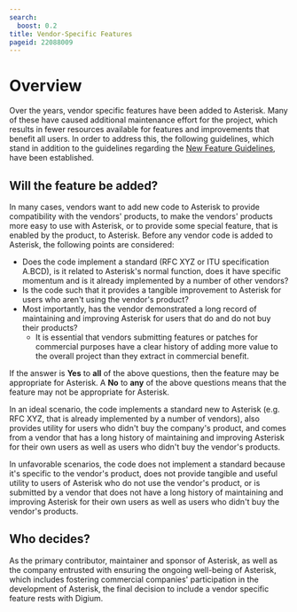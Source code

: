 ```yaml
---
search:
  boost: 0.2
title: Vendor-Specific Features
pageid: 22088009
---
```



Overview
========


Over the years, vendor specific features have been added to Asterisk. Many of these have caused additional maintenance effort for the project, which results in fewer resources available for features and improvements that benefit all users. In order to address this, the following guidelines, which stand in addition to the guidelines regarding the [New Feature Guidelines](/Development/Policies-and-Procedures/Historical-Policies-and-Procedures/Patch-Contribution-Process/New-Feature-Guidelines), have been established.


Will the feature be added?
--------------------------


In many cases, vendors want to add new code to Asterisk to provide compatibility with the vendors' products, to make the vendors' products more easy to use with Asterisk, or to provide some special feature, that is enabled by the product, to Asterisk. Before any vendor code is added to Asterisk, the following points are considered:


* Does the code implement a standard (RFC XYZ or ITU specification A.BCD), is it related to Asterisk's normal function, does it have specific momentum and is it already implemented by a number of other vendors?
* Is the code such that it provides a tangible improvement to Asterisk for users who aren't using the vendor's product?
* Most importantly, has the vendor demonstrated a long record of maintaining and improving Asterisk for users that do and do not buy their products?
	+ It is essential that vendors submitting features or patches for commercial purposes have a clear history of adding more value to the overall project than they extract in commercial benefit.


If the answer is **Yes** to **all** of the above questions, then the feature may be appropriate for Asterisk. A **No** to **any** of the above questions means that the feature may not be appropriate for Asterisk.


In an ideal scenario, the code implements a standard new to Asterisk (e.g. RFC XYZ, that is already implemented by a number of vendors), also provides utility for users who didn't buy the company's product, and comes from a vendor that has a long history of maintaining and improving Asterisk for their own users as well as users who didn't buy the vendor's products.


In unfavorable scenarios, the code does not implement a standard because it's specific to the vendor's product, does not provide tangible and useful utility to users of Asterisk who do not use the vendor's product, or is submitted by a vendor that does not have a long history of maintaining and improving Asterisk for their own users as well as users who didn't buy the vendor's products.


Who decides?
------------


As the primary contributor, maintainer and sponsor of Asterisk, as well as the company entrusted with ensuring the ongoing well-being of Asterisk, which includes fostering commercial companies' participation in the development of Asterisk, the final decision to include a vendor specific feature rests with Digium.

